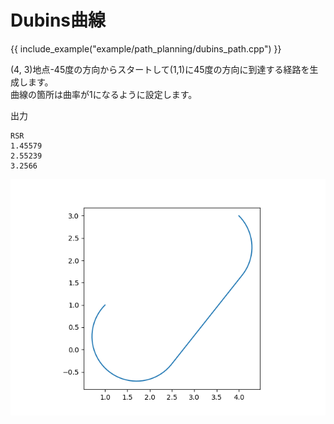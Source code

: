 # Dubins曲線

{{ include_example("example/path_planning/dubins_path.cpp") }}

(4, 3)地点-45度の方向からスタートして(1,1)に45度の方向に到達する経路を生成します。  
曲線の箇所は曲率が1になるように設定します。

出力
```
RSR
1.45579
2.55239
3.2566
```

![](../fig/dubins_path.png)